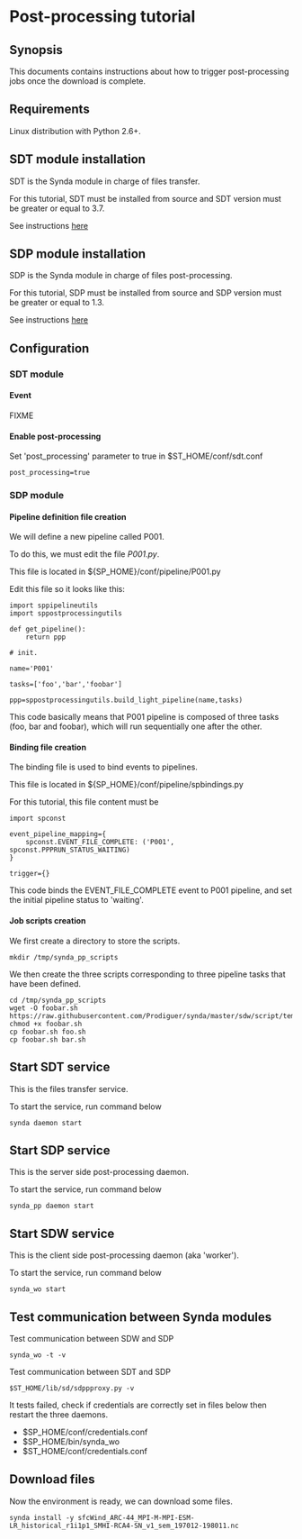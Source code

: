 # Post-processing tutorial

## Synopsis

This documents contains instructions about how to trigger post-processing jobs once the download is complete.

## Requirements

Linux distribution with Python 2.6+.

## SDT module installation

SDT is the Synda module in charge of files transfer.

For this tutorial, SDT must be installed from source and SDT version must be greater or equal to 3.7.

See instructions [here](https://github.com/Prodiguer/synda/blob/master/sdt/doc/src_install.md)

## SDP module installation

SDP is the Synda module in charge of files post-processing.

For this tutorial, SDP must be installed from source and SDP version must be greater or equal to 1.3.

See instructions [here](https://github.com/Prodiguer/synda/blob/master/sdp/doc/src_install.md)

## Configuration

### SDT module

#### Event

FIXME

#### Enable post-processing

Set 'post_processing' parameter to true in $ST_HOME/conf/sdt.conf

    post_processing=true

### SDP module

#### Pipeline definition file creation

We will define a new pipeline called P001.

To do this, we must edit the file *P001.py*.

This file is located in ${SP_HOME}/conf/pipeline/P001.py

Edit this file so it looks like this:

    import sppipelineutils
    import sppostprocessingutils

    def get_pipeline():
        return ppp

    # init.

    name='P001'

    tasks=['foo','bar','foobar']

    ppp=sppostprocessingutils.build_light_pipeline(name,tasks)

This code basically means that P001 pipeline is composed of three tasks (foo,
bar and foobar), which will run sequentially one after the other.

#### Binding file creation

The binding file is used to bind events to pipelines.

This file is located in ${SP_HOME}/conf/pipeline/spbindings.py

For this tutorial, this file content must be

    import spconst

    event_pipeline_mapping={
        spconst.EVENT_FILE_COMPLETE: ('P001', spconst.PPPRUN_STATUS_WAITING)
    }

    trigger={}

This code binds the EVENT_FILE_COMPLETE event to P001 pipeline, and set the
initial pipeline status to 'waiting'.

#### Job scripts creation

We first create a directory to store the scripts.

    mkdir /tmp/synda_pp_scripts

We then create the three scripts corresponding to three pipeline tasks
that have been defined.

    cd /tmp/synda_pp_scripts
    wget -O foobar.sh https://raw.githubusercontent.com/Prodiguer/synda/master/sdw/script/template.sh
    chmod +x foobar.sh
    cp foobar.sh foo.sh
    cp foobar.sh bar.sh

## Start SDT service

This is the files transfer service.

To start the service, run command below

    synda daemon start

## Start SDP service

This is the server side post-processing daemon.

To start the service, run command below

    synda_pp daemon start

## Start SDW service

This is the client side post-processing daemon (aka 'worker').

To start the service, run command below

    synda_wo start

## Test communication between Synda modules

Test communication between SDW and SDP

    synda_wo -t -v

Test communication between SDT and SDP

    $ST_HOME/lib/sd/sdppproxy.py -v

It tests failed, check if credentials are correctly set in files below then
restart the three daemons.

* $SP_HOME/conf/credentials.conf
* $SP_HOME/bin/synda_wo
* $ST_HOME/conf/credentials.conf

## Download files

Now the environment is ready, we can download some files.

    synda install -y sfcWind_ARC-44_MPI-M-MPI-ESM-LR_historical_r1i1p1_SMHI-RCA4-SN_v1_sem_197012-198011.nc
